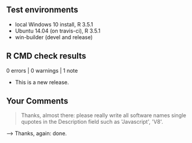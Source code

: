## Test environments

* local Windows 10 install, R 3.5.1
* Ubuntu 14.04 (on travis-ci), R 3.5.1
* win-builder (devel and release)



## R CMD check results

0 errors | 0 warnings | 1 note

* This is a new release.



## Your Comments


> Thanks, almost there: please really write all software names single 
> qupotes in the Description field such as 'Javascript', 'V8'.

--> Thanks, again: done.

